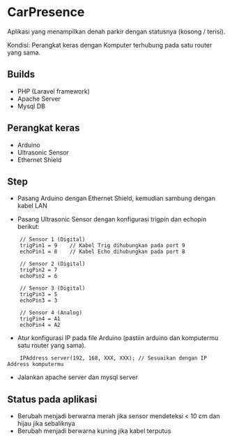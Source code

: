 # CarPresence

Aplikasi yang menampilkan denah parkir dengan statusnya (kosong / terisi).

Kondisi: Perangkat keras dengan Komputer terhubung pada satu router yang sama.

## Builds

-   PHP (Laravel framework)
-   Apache Server
-   Mysql DB

## Perangkat keras

-   Arduino
-   Ultrasonic Sensor
-   Ethernet Shield

## Step

-   Pasang Arduino dengan Ethernet Shield, kemudian sambung dengan kabel LAN

-   Pasang Ultrasonic Sensor dengan konfigurasi trigpin dan echopin berikut:

```
    // Sensor 1 (Digital)
    trigPin1 = 9    // Kabel Trig dihubungkan pada port 9
    echoPin1 = 8    // Kabel Echo dihubungkan pada port 8

    // Sensor 2 (Digital)
    trigPin2 = 7
    echoPin2 = 6

    // Sensor 3 (Digital)
    trigPin3 = 5
    echoPin3 = 3

    // Sensor 4 (Analog)
    trigPin4 = A1
    echoPin4 = A2
```

-   Atur konfigurasi IP pada file Arduino (pastiin arduino dan komputermu satu router yang sama).

```
    IPAddress server(192, 168, XXX, XXX); // Sesuaikan dengan IP Address komputermu
```

-   Jalankan apache server dan mysql server

## Status pada aplikasi

-   Berubah menjadi berwarna merah jika sensor mendeteksi < 10 cm dan hijau jika sebaliknya
-   Berubah menjadi berwarna kuning jika kabel terputus
